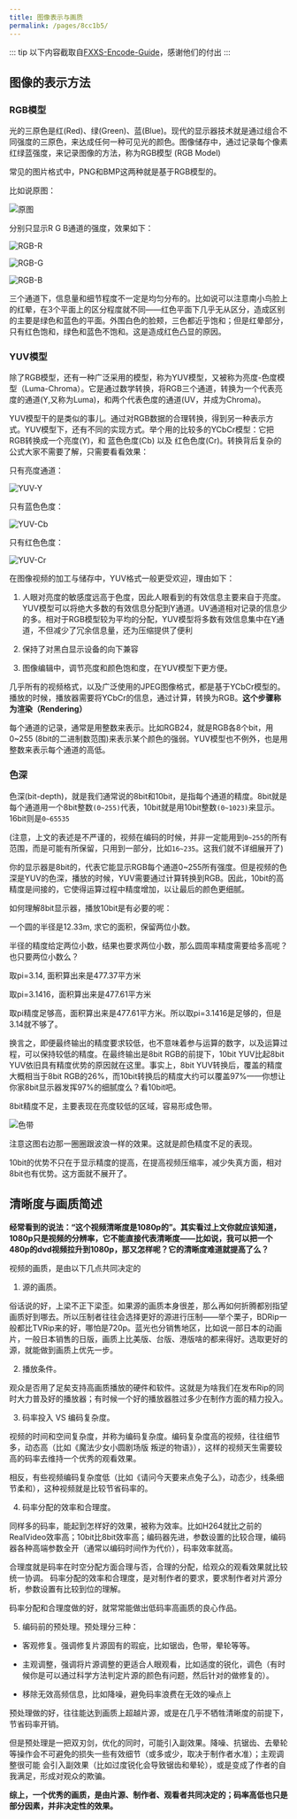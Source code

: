 ```yaml
---
title: 图像表示与画质
permalink: /pages/8cc1b5/
---
```



::: tip
以下内容截取自[FXXS-Encode-Guide](https://github.com/ted423/FXXS-Encode-Guide)，感谢他们的付出
:::

## 图像的表示方法

### RGB模型

光的三原色是红(Red)、绿(Green)、蓝(Blue)。现代的显示器技术就是通过组合不同强度的三原色，来达成任何一种可见光的颜色。图像储存中，通过记录每个像素红绿蓝强度，来记录图像的方法，称为RGB模型 (RGB Model)

常见的图片格式中，PNG和BMP这两种就是基于RGB模型的。

比如说原图：

![原图](/Picture/Video/Source.webp)

分别只显示R G B通道的强度，效果如下：

![RGB-R](/Picture/Video/R.webp)

![RGB-G](/Picture/Video/G.webp)

![RGB-B](/Picture/Video/B.webp)

三个通道下，信息量和细节程度不一定是均匀分布的。比如说可以注意南小鸟脸上的红晕，在3个平面上的区分程度就不同——红色平面下几乎无从区分，造成区别的主要是绿色和蓝色的平面。外围白色的脸颊，三色都近乎饱和；但是红晕部分，只有红色饱和，绿色和蓝色不饱和。这是造成红色凸显的原因。

### YUV模型

除了RGB模型，还有一种广泛采用的模型，称为YUV模型，又被称为亮度-色度模型（Luma-Chroma）。它是通过数学转换，将RGB三个通道，转换为一个代表亮度的通道(Y,又称为Luma)，和两个代表色度的通道(UV，并成为Chroma)。

YUV模型干的是类似的事儿。通过对RGB数据的合理转换，得到另一种表示方式。YUV模型下，还有不同的实现方式。举个用的比较多的YCbCr模型：它把RGB转换成一个亮度(Y)，和 蓝色色度(Cb) 以及 红色色度(Cr)。转换背后复杂的公式大家不需要了解，只需要看看效果：

只有亮度通道：

![YUV-Y](/Picture/Video/Y.webp)

只有蓝色色度：

![YUV-Cb](/Picture/Video/Cb.webp)

只有红色色度：

![YUV-Cr](/Picture/Video/Cr.webp)

在图像视频的加工与储存中，YUV格式一般更受欢迎，理由如下：

1. 人眼对亮度的敏感度远高于色度，因此人眼看到的有效信息主要来自于亮度。YUV模型可以将绝大多数的有效信息分配到Y通道。UV通道相对记录的信息少的多。相对于RGB模型较为平均的分配，YUV模型将多数有效信息集中在Y通道，不但减少了冗余信息量，还为压缩提供了便利

2. 保持了对黑白显示设备的向下兼容

3. 图像编辑中，调节亮度和颜色饱和度，在YUV模型下更方便。

几乎所有的视频格式，以及广泛使用的JPEG图像格式，都是基于YCbCr模型的。播放的时候，播放器需要将YCbCr的信息，通过计算，转换为RGB。**这个步骤称为渲染（Rendering）**

每个通道的记录，通常是用整数来表示。比如RGB24，就是RGB各8个bit，用0~255 (8bit的二进制数范围)来表示某个颜色的强弱。YUV模型也不例外，也是用整数来表示每个通道的高低。

### 色深

色深(bit-depth)，就是我们通常说的8bit和10bit，是指每个通道的精度。8bit就是每个通道用一个8bit整数`(0~255)`代表，10bit就是用10bit整数`(0~1023)`来显示。16bit则是`0~65535`

(注意，上文的表述是不严谨的，视频在编码的时候，并非一定能用到`0~255`的所有范围，而是可能有所保留，只用到一部分，比如`16~235`。这我们就不详细展开了)

你的显示器是8bit的，代表它能显示RGB每个通道0~255所有强度。但是视频的色深是YUV的色深，播放的时候，YUV需要通过计算转换到RGB。因此，10bit的高精度是间接的，它使得运算过程中精度增加，以让最后的颜色更细腻。

如何理解8bit显示器，播放10bit是有必要的呢：

一个圆的半径是12.33m, 求它的面积，保留两位小数。

半径的精度给定两位小数，结果也要求两位小数，那么圆周率精度需要给多高呢？也只要两位小数么？

取pi=3.14, 面积算出来是477.37平方米

取pi=3.1416，面积算出来是477.61平方米

取pi精度足够高，面积算出来是477.61平方米。所以取pi=3.1416是足够的，但是3.14就不够了。

换言之，即便最终输出的精度要求较低，也不意味着参与运算的数字，以及运算过程，可以保持较低的精度。在最终输出是8bit RGB的前提下，10bit YUV比起8bit YUV依旧具有精度优势的原因就在这里。事实上，8bit YUV转换后，覆盖的精度大概相当于8bit RGB的26%，而10bit转换后的精度大约可以覆盖97%——你想让你家8bit显示器发挥97%的细腻度么？看10bit吧。

8bit精度不足，主要表现在亮度较低的区域，容易形成色带。

![色带](/Picture/Video/8bit.webp)

注意这图右边那一圈圈跟波浪一样的效果。这就是颜色精度不足的表现。

10bit的优势不只在于显示精度的提高，在提高视频压缩率，减少失真方面，相对8bit也有优势。这方面就不展开了。

## 清晰度与画质简述

**经常看到的说法：“这个视频清晰度是1080p的”。其实看过上文你就应该知道，1080p只是视频的分辨率，它不能直接代表清晰度——比如说，我可以把一个480p的dvd视频拉升到1080p，那又怎样呢？它的清晰度难道就提高了么？**

视频的画质，是由以下几点共同决定的

1. 源的画质。

俗话说的好，上梁不正下梁歪。如果源的画质本身很差，那么再如何折腾都别指望画质好到哪去。所以压制者往往会选择更好的源进行压制——举个栗子，BDRip一般都比TVRip来的好，哪怕是720p。蓝光也分销售地区，比如说一部日本的动画片，一般日本销售的日版，画质上比美版、台版、港版啥的都来得好。选取更好的源，就能做到画质上优先一步。

2. 播放条件。

观众是否用了足矣支持高画质播放的硬件和软件。这就是为啥我们在发布Rip的同时大力普及好的播放器；有时候一个好的播放器胜过多少在制作方面的精力投入。

3. 码率投入 VS 编码复杂度。

视频的时间和空间复杂度，并称为编码复杂度。编码复杂度高的视频，往往细节多，动态高（比如《魔法少女小圆剧场版 叛逆的物语》），这样的视频天生需要较高的码率去维持一个优秀的观看效果。

相反，有些视频编码复杂度低（比如《请问今天要来点兔子么》，动态少，线条细节柔和），这种视频就是比较节省码率的。

4. 码率分配的效率和合理度。

同样多的码率，能起到怎样好的效果，被称为效率。比如H264就比之前的RealVideo效率高；10bit比8bit效率高；编码器先进，参数设置的比较合理，编码器各种高端参数全开（通常以编码时间作为代价），码率效率就高。

合理度就是码率在时空分配方面合理与否，合理的分配，给观众的观看效果就比较统一协调。 码率分配的效率和合理度，是对制作者的要求，要求制作者对片源分析，参数设置有比较到位的理解。

码率分配和合理度做的好，就常常能做出低码率高画质的良心作品。

5. 编码前的预处理。预处理分三种：

- 客观修复。强调修复片源固有的瑕疵，比如锯齿，色带，晕轮等等。

- 主观调整，强调将片源调整的更适合人眼观看，比如适度的锐化，调色（有时候你是可以通过科学方法判定片源的颜色有问题，然后针对的做修复的）。

- 移除无效高频信息，比如降噪，避免码率浪费在无效的噪点上

 预处理做的好，往往能达到画质上超越片源，或是在几乎不牺牲清晰度的前提下，节省码率开销。

 但是预处理是一把双刃剑，优化的同时，可能引入副效果。降噪、抗锯齿、去晕轮等操作会不可避免的损失一些有效细节（或多或少，取决于制作者水准）；主观调整很可能 会引入副效果（比如过度锐化会导致锯齿和晕轮），或是变成了作者的自我满足，形成对观众的欺骗。

**综上，一个优秀的画质，是由片源、制作者、观看者共同决定的；码率高低也只是部分因素，并非决定性的效果。**
